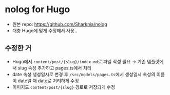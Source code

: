 # nolog for Hugo
- 원본 repo: https://github.com/Sharknia/nolog
- 대충 Hugo에 맞게 수정해서 사용..
## 수정한 거
- Hugo에서 `content/post/{slug}/index.md`로 파일 작성 필요 → 기존 템플릿에서 slug 속성 추가하고 pages.ts에서 처리
- date 속성 생성일시로 변경 후 `/src/models/pages.ts`에서 생성일시 속성의 이름이 date일 때 date로 처리하게 수정
- 이미지도 `content/post/{slug}` 경로로 저장되게 수정